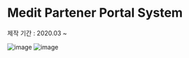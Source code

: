 # Medit Partener Portal System 

제작 기간 : 2020.03 ~



![image](https://user-images.githubusercontent.com/18201794/88135464-11ee3680-cc22-11ea-8fa4-440811ee33ee.png)
![image](https://user-images.githubusercontent.com/18201794/88135391-e4a18880-cc21-11ea-80dc-9d35fac84e9d.png)

